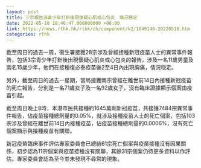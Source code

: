 ```yaml
---
layout: post
title: 三宗報告涉青少年打針後現懷疑心肌或心包炎　情況穩定
date: 2022-05-18 18:46:47.000000000 +08:00
link: https://news.rthk.hk/rthk/ch/component/k2/1649140-20220518.htm
categories: rthk
---
```


截至周日的過去一周，衞生署接獲28宗涉及曾經接種新冠疫苗人士的異常事件報告，包括3宗青少年打針後出現懷疑心肌炎或心包炎的報告，涉及一名11歲男童及兩名15歲少年，他們在接種復必泰疫苗後2至4日內出現胸痛，情況穏定。

另外，截至周日的過去一星期，當局接獲兩宗曾經在離世前14日內接種新冠疫苗的死亡報告，分別是一名71歲女子及一名92歲女子，沒有臨床證據顯示個案由疫苗引起。

截至周日晚上8時，本港市民共接種約1645萬劑新冠疫苗，共接獲7484宗異常事件報告，佔疫苗接種總劑量的0.05%，就涉及接種疫苗人士的死亡個案，包括103宗涉及曾經在離世前14日內接種疫苗，佔疫苗接種總劑量的0.0006%，沒有死亡個案顯示與接種疫苗有關聯。

新冠疫苗臨床事件評估專家委員會已總結61宗死亡個案與疫苗接種沒有因果關係，初步認為11宗個案與疫苗接種沒有關聯，其餘31宗個案仍待更多資料以作評估。專家委員會認為至今並未發現不尋常的現象。

